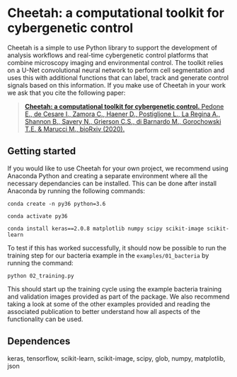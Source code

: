 # Cheetah: a computational toolkit for cybergenetic control

Cheetah is a simple to use Python library to support the development of analysis workflows and real-time cybergenetic control platforms that combine microscopy imaging and environmental control. The toolkit relies on a U-Net convolutional neural network to perform cell segmentation and uses this with additional functions that can label, track and generate control signals based on this information. If you make use of Cheetah in your work we ask that you cite the following paper:

> [**Cheetah: a computational toolkit for cybergenetic control.** Pedone E., de Cesare I., Zamora C., Haener D., Postiglione L., La Regina A., Shannon B., Savery N., Grierson C.S., di Barnardo M., Gorochowski T.E. & Marucci M., bioRxiv (2020).](https://www.biorxiv.org/content/10.1101/2020.06.25.171751v2)

## Getting started

If you would like to use Cheetah for your own project, we recommend using Anaconda Python and creating a separate environment where all the necessary dependancies can be installed. This can be done after install Anaconda by running the following commands:

`conda create -n py36 python=3.6`

`conda activate py36`

`conda install keras==2.0.8 matplotlib numpy scipy scikit-image scikit-learn`

To test if this has worked successfully, it should now be possible to run the training step for our bacteria example in the `examples/01_bacteria` by running the command:

`python 02_training.py`

This should start up the training cycle using the example bacteria training and validation images provided as part of the package. We also recommend taking a look at some of the other examples provided and reading the associated publication to better understand how all aspects of the functionality can be used.

## Dependences

keras, tensorflow, scikit-learn, scikit-image, scipy, glob, numpy, matplotlib, json

